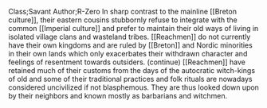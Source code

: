 Class;Savant Author;R-Zero
In sharp contrast to the mainline [[Breton culture]], their eastern cousins stubbornly refuse to integrate with the common [[Imperial culture]] and prefer to maintain their old ways of living in isolated village clans and wasteland tribes. [[Reachmen]] do not currently have their own kingdoms and are ruled by [[Breton]] and Nordic minorities in their own lands which only exacerbates their withdrawn character and feelings of resentment towards outsiders.
(continue)
[[Reachmen]] have retained much of their customs from the days of the autocratic witch-kings of old and some of their traditional practices and folk rituals are nowadays considered uncivilized if not blasphemous. They are thus looked down upon by their neighbors and known mostly as barbarians and witchmen.